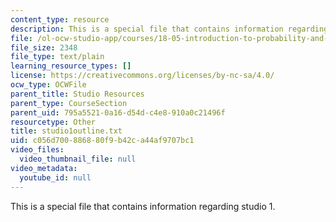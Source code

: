 ```yaml
---
content_type: resource
description: This is a special file that contains information regarding studio 1.
file: /ol-ocw-studio-app/courses/18-05-introduction-to-probability-and-statistics-spring-2014/c056d700886880f9b42ca44af9707bc1_studio1outline.txt
file_size: 2348
file_type: text/plain
learning_resource_types: []
license: https://creativecommons.org/licenses/by-nc-sa/4.0/
ocw_type: OCWFile
parent_title: Studio Resources
parent_type: CourseSection
parent_uid: 795a5521-0a16-d54d-c4e8-910a0c21496f
resourcetype: Other
title: studio1outline.txt
uid: c056d700-8868-80f9-b42c-a44af9707bc1
video_files:
  video_thumbnail_file: null
video_metadata:
  youtube_id: null
---
```

This is a special file that contains information regarding studio 1.